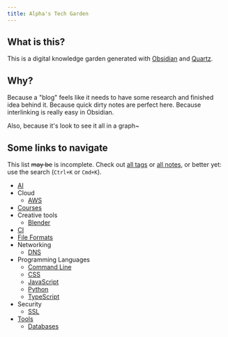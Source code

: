 ```yaml
---
title: Alpha's Tech Garden
---
```


## What is this?
This is a digital knowledge garden generated with [Obsidian](https://obsidian.md/) and [Quartz](https://quartz.jzhao.xyz/).

## Why?
Because a "blog" feels like it needs to have some research and finished idea behind it. Because quick dirty notes are perfect here. Because interlinking is really easy in Obsidian.

Also, because it's look to see it all in a graph~

## Some links to navigate
This list ~~may be~~ is incomplete. Check out [all tags](/tags) or [all notes](/notes), or better yet: use the search (`Ctrl+K`  or `Cmd+K`).

- [AI](/tags/ai)
- Cloud
	- [AWS](/tags/aws)
- [Courses](/tags/courses)
- Creative tools
	- [Blender](/tags/blender)
- [CI](/tags/ci)
- [File Formats](/tags/formats)
- Networking
	- [DNS](/tags/DNS)
- Programming Languages
	- [Command Line](/tags/command-line)
	- [CSS](/tags/css)
	- [JavaScript](/tags/javascript)
	- [Python](/tags/python)
	- [TypeScript](/tags/typescript)
- Security
	- [SSL](/tags/ssl)
- [Tools](/tags/tools)
	- [Databases](/tags/databases)